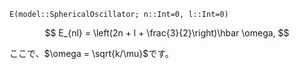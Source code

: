 `E(model::SphericalOscillator; n::Int=0, l::Int=0)`

$$
E_{nl}
= \left(2n + l + \frac{3}{2}\right)\hbar \omega,
$$

ここで、$\omega = \sqrt{k/\mu}$です。
